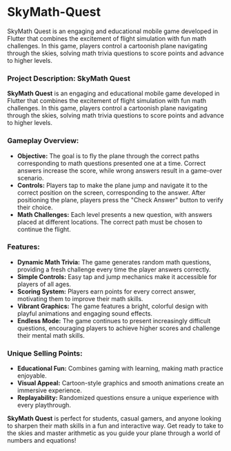 # SkyMath-Quest
SkyMath Quest is an engaging and educational mobile game developed in Flutter that combines the excitement of flight simulation with fun math challenges. In this game, players control a cartoonish plane navigating through the skies, solving math trivia questions to score points and advance to higher levels.
### **Project Description: SkyMath Quest**

**SkyMath Quest** is an engaging and educational mobile game developed in Flutter that combines the excitement of flight simulation with fun math challenges. In this game, players control a cartoonish plane navigating through the skies, solving math trivia questions to score points and advance to higher levels.

### **Gameplay Overview:**
- **Objective:** The goal is to fly the plane through the correct paths corresponding to math questions presented one at a time. Correct answers increase the score, while wrong answers result in a game-over scenario.
- **Controls:** Players tap to make the plane jump and navigate it to the correct position on the screen, corresponding to the answer. After positioning the plane, players press the "Check Answer" button to verify their choice.
- **Math Challenges:** Each level presents a new question, with answers placed at different locations. The correct path must be chosen to continue the flight.

### **Features:**
- **Dynamic Math Trivia:** The game generates random math questions, providing a fresh challenge every time the player answers correctly.
- **Simple Controls:** Easy tap and jump mechanics make it accessible for players of all ages.
- **Scoring System:** Players earn points for every correct answer, motivating them to improve their math skills.
- **Vibrant Graphics:** The game features a bright, colorful design with playful animations and engaging sound effects.
- **Endless Mode:** The game continues to present increasingly difficult questions, encouraging players to achieve higher scores and challenge their mental math skills.

### **Unique Selling Points:**
- **Educational Fun:** Combines gaming with learning, making math practice enjoyable.
- **Visual Appeal:** Cartoon-style graphics and smooth animations create an immersive experience.
- **Replayability:** Randomized questions ensure a unique experience with every playthrough.

**SkyMath Quest** is perfect for students, casual gamers, and anyone looking to sharpen their math skills in a fun and interactive way. Get ready to take to the skies and master arithmetic as you guide your plane through a world of numbers and equations!
